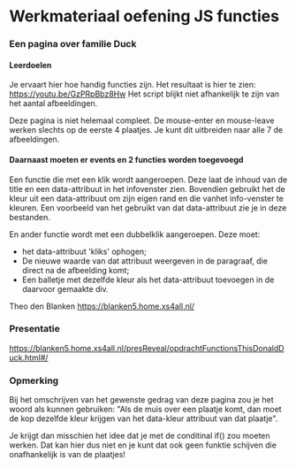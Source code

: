 # Werkmateriaal oefening JS functies
### Een pagina over familie Duck

#### Leerdoelen
Je ervaart hier hoe handig functies zijn.
Het resultaat is hier te zien: https://youtu.be/GzPRpBbz8Hw
Het script blijkt niet afhankelijk te zijn van het aantal afbeeldingen.

Deze pagina is niet helemaal compleet.
De mouse-enter en mouse-leave werken slechts op de eerste 4 plaatjes.
Je kunt dit uitbreiden naar alle 7 de afbeeldingen.

#### Daarnaast moeten er events en 2 functies worden toegevoegd
Een functie die met een klik wordt aangeroepen.
Deze laat de inhoud van de title en een data-attribuut in het infovenster zien.
Bovendien gebruikt het de kleur uit een data-attribuut om zijn eigen rand en die vanhet info-venster te kleuren.
Een voorbeeld van het gebruikt van dat data-attribuut zie je in deze bestanden.

En ander functie wordt met een dubbelklik aangeroepen.
Deze moet:
- het data-attribuut 'kliks' ophogen;
- De nieuwe waarde van dat attribuut weergeven in de paragraaf, die direct na de afbeelding komt;
- Een balletje met dezelfde kleur als het data-attribuut toevoegen in de daarvoor gemaakte div.

Theo den Blanken
https://blanken5.home.xs4all.nl/ 

### Presentatie
https://blanken5.home.xs4all.nl/presReveal/opdrachtFunctionsThisDonaldDuck.html#/

### Opmerking
Bij het omschrijven van het gewenste gedrag van deze pagina zou je het woord als kunnen gebruiken: "Als de muis over een plaatje komt, dan moet de kop dezelfde kleur krijgen van het data-kleur attribuut van dat plaatje".

Je krijgt dan misschien het idee dat je met de conditinal if() zou moeten werken. Dat kan hier dus niet en je kunt dat ook geen funktie schijven die onafhankelijk is van de plaatjes!
